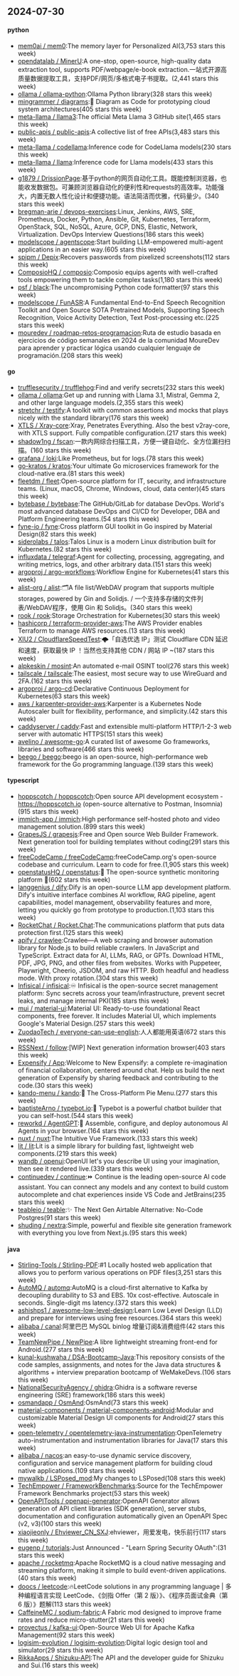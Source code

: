 ## 2024-07-30

#### python
* [mem0ai / mem0](https://github.com/mem0ai/mem0):The memory layer for Personalized AI(3,753 stars this week)
* [opendatalab / MinerU](https://github.com/opendatalab/MinerU):A one-stop, open-source, high-quality data extraction tool, supports PDF/webpage/e-book extraction.一站式开源高质量数据提取工具，支持PDF/网页/多格式电子书提取。(2,441 stars this week)
* [ollama / ollama-python](https://github.com/ollama/ollama-python):Ollama Python library(328 stars this week)
* [mingrammer / diagrams](https://github.com/mingrammer/diagrams):🎨 Diagram as Code for prototyping cloud system architectures(405 stars this week)
* [meta-llama / llama3](https://github.com/meta-llama/llama3):The official Meta Llama 3 GitHub site(1,465 stars this week)
* [public-apis / public-apis](https://github.com/public-apis/public-apis):A collective list of free APIs(3,483 stars this week)
* [meta-llama / codellama](https://github.com/meta-llama/codellama):Inference code for CodeLlama models(230 stars this week)
* [meta-llama / llama](https://github.com/meta-llama/llama):Inference code for Llama models(433 stars this week)
* [g1879 / DrissionPage](https://github.com/g1879/DrissionPage):基于python的网页自动化工具。既能控制浏览器，也能收发数据包。可兼顾浏览器自动化的便利性和requests的高效率。功能强大，内置无数人性化设计和便捷功能。语法简洁而优雅，代码量少。(340 stars this week)
* [bregman-arie / devops-exercises](https://github.com/bregman-arie/devops-exercises):Linux, Jenkins, AWS, SRE, Prometheus, Docker, Python, Ansible, Git, Kubernetes, Terraform, OpenStack, SQL, NoSQL, Azure, GCP, DNS, Elastic, Network, Virtualization. DevOps Interview Questions(186 stars this week)
* [modelscope / agentscope](https://github.com/modelscope/agentscope):Start building LLM-empowered multi-agent applications in an easier way.(605 stars this week)
* [spipm / Depix](https://github.com/spipm/Depix):Recovers passwords from pixelized screenshots(112 stars this week)
* [ComposioHQ / composio](https://github.com/ComposioHQ/composio):Composio equips agents with well-crafted tools empowering them to tackle complex tasks(1,180 stars this week)
* [psf / black](https://github.com/psf/black):The uncompromising Python code formatter(97 stars this week)
* [modelscope / FunASR](https://github.com/modelscope/FunASR):A Fundamental End-to-End Speech Recognition Toolkit and Open Source SOTA Pretrained Models, Supporting Speech Recognition, Voice Activity Detection, Text Post-processing etc.(225 stars this week)
* [mouredev / roadmap-retos-programacion](https://github.com/mouredev/roadmap-retos-programacion):Ruta de estudio basada en ejercicios de código semanales en 2024 de la comunidad MoureDev para aprender y practicar lógica usando cualquier lenguaje de programación.(208 stars this week)

#### go
* [trufflesecurity / trufflehog](https://github.com/trufflesecurity/trufflehog):Find and verify secrets(232 stars this week)
* [ollama / ollama](https://github.com/ollama/ollama):Get up and running with Llama 3.1, Mistral, Gemma 2, and other large language models.(2,355 stars this week)
* [stretchr / testify](https://github.com/stretchr/testify):A toolkit with common assertions and mocks that plays nicely with the standard library(176 stars this week)
* [XTLS / Xray-core](https://github.com/XTLS/Xray-core):Xray, Penetrates Everything. Also the best v2ray-core, with XTLS support. Fully compatible configuration.(217 stars this week)
* [shadow1ng / fscan](https://github.com/shadow1ng/fscan):一款内网综合扫描工具，方便一键自动化、全方位漏扫扫描。(160 stars this week)
* [grafana / loki](https://github.com/grafana/loki):Like Prometheus, but for logs.(78 stars this week)
* [go-kratos / kratos](https://github.com/go-kratos/kratos):Your ultimate Go microservices framework for the cloud-native era.(81 stars this week)
* [fleetdm / fleet](https://github.com/fleetdm/fleet):Open-source platform for IT, security, and infrastructure teams. (Linux, macOS, Chrome, Windows, cloud, data center)(45 stars this week)
* [bytebase / bytebase](https://github.com/bytebase/bytebase):The GitHub/GitLab for database DevOps. World's most advanced database DevOps and CI/CD for Developer, DBA and Platform Engineering teams.(54 stars this week)
* [fyne-io / fyne](https://github.com/fyne-io/fyne):Cross platform GUI toolkit in Go inspired by Material Design(82 stars this week)
* [siderolabs / talos](https://github.com/siderolabs/talos):Talos Linux is a modern Linux distribution built for Kubernetes.(82 stars this week)
* [influxdata / telegraf](https://github.com/influxdata/telegraf):Agent for collecting, processing, aggregating, and writing metrics, logs, and other arbitrary data.(151 stars this week)
* [argoproj / argo-workflows](https://github.com/argoproj/argo-workflows):Workflow Engine for Kubernetes(41 stars this week)
* [alist-org / alist](https://github.com/alist-org/alist):🗂️A file list/WebDAV program that supports multiple storages, powered by Gin and Solidjs. / 一个支持多存储的文件列表/WebDAV程序，使用 Gin 和 Solidjs。(340 stars this week)
* [rook / rook](https://github.com/rook/rook):Storage Orchestration for Kubernetes(30 stars this week)
* [hashicorp / terraform-provider-aws](https://github.com/hashicorp/terraform-provider-aws):The AWS Provider enables Terraform to manage AWS resources.(13 stars this week)
* [XIU2 / CloudflareSpeedTest](https://github.com/XIU2/CloudflareSpeedTest):🌩「自选优选 IP」测试 Cloudflare CDN 延迟和速度，获取最快 IP ！当然也支持其他 CDN / 网站 IP ~(187 stars this week)
* [alpkeskin / mosint](https://github.com/alpkeskin/mosint):An automated e-mail OSINT tool(276 stars this week)
* [tailscale / tailscale](https://github.com/tailscale/tailscale):The easiest, most secure way to use WireGuard and 2FA.(162 stars this week)
* [argoproj / argo-cd](https://github.com/argoproj/argo-cd):Declarative Continuous Deployment for Kubernetes(63 stars this week)
* [aws / karpenter-provider-aws](https://github.com/aws/karpenter-provider-aws):Karpenter is a Kubernetes Node Autoscaler built for flexibility, performance, and simplicity.(42 stars this week)
* [caddyserver / caddy](https://github.com/caddyserver/caddy):Fast and extensible multi-platform HTTP/1-2-3 web server with automatic HTTPS(151 stars this week)
* [avelino / awesome-go](https://github.com/avelino/awesome-go):A curated list of awesome Go frameworks, libraries and software(466 stars this week)
* [beego / beego](https://github.com/beego/beego):beego is an open-source, high-performance web framework for the Go programming language.(139 stars this week)

#### typescript
* [hoppscotch / hoppscotch](https://github.com/hoppscotch/hoppscotch):Open source API development ecosystem - https://hoppscotch.io (open-source alternative to Postman, Insomnia)(915 stars this week)
* [immich-app / immich](https://github.com/immich-app/immich):High performance self-hosted photo and video management solution.(899 stars this week)
* [GrapesJS / grapesjs](https://github.com/GrapesJS/grapesjs):Free and Open source Web Builder Framework. Next generation tool for building templates without coding(291 stars this week)
* [freeCodeCamp / freeCodeCamp](https://github.com/freeCodeCamp/freeCodeCamp):freeCodeCamp.org's open-source codebase and curriculum. Learn to code for free.(1,905 stars this week)
* [openstatusHQ / openstatus](https://github.com/openstatusHQ/openstatus):🏓 The open-source synthetic monitoring platform 🏓(602 stars this week)
* [langgenius / dify](https://github.com/langgenius/dify):Dify is an open-source LLM app development platform. Dify's intuitive interface combines AI workflow, RAG pipeline, agent capabilities, model management, observability features and more, letting you quickly go from prototype to production.(1,103 stars this week)
* [RocketChat / Rocket.Chat](https://github.com/RocketChat/Rocket.Chat):The communications platform that puts data protection first.(125 stars this week)
* [apify / crawlee](https://github.com/apify/crawlee):Crawlee—A web scraping and browser automation library for Node.js to build reliable crawlers. In JavaScript and TypeScript. Extract data for AI, LLMs, RAG, or GPTs. Download HTML, PDF, JPG, PNG, and other files from websites. Works with Puppeteer, Playwright, Cheerio, JSDOM, and raw HTTP. Both headful and headless mode. With proxy rotation.(304 stars this week)
* [Infisical / infisical](https://github.com/Infisical/infisical):♾ Infisical is the open-source secret management platform: Sync secrets across your team/infrastructure, prevent secret leaks, and manage internal PKI(185 stars this week)
* [mui / material-ui](https://github.com/mui/material-ui):Material UI: Ready-to-use foundational React components, free forever. It includes Material UI, which implements Google's Material Design.(257 stars this week)
* [ZuodaoTech / everyone-can-use-english](https://github.com/ZuodaoTech/everyone-can-use-english):人人都能用英语(672 stars this week)
* [RSSNext / follow](https://github.com/RSSNext/follow):[WIP] Next generation information browser(403 stars this week)
* [Expensify / App](https://github.com/Expensify/App):Welcome to New Expensify: a complete re-imagination of financial collaboration, centered around chat. Help us build the next generation of Expensify by sharing feedback and contributing to the code.(30 stars this week)
* [kando-menu / kando](https://github.com/kando-menu/kando):🥧 The Cross-Platform Pie Menu.(277 stars this week)
* [baptisteArno / typebot.io](https://github.com/baptisteArno/typebot.io):💬 Typebot is a powerful chatbot builder that you can self-host.(544 stars this week)
* [reworkd / AgentGPT](https://github.com/reworkd/AgentGPT):🤖 Assemble, configure, and deploy autonomous AI Agents in your browser.(164 stars this week)
* [nuxt / nuxt](https://github.com/nuxt/nuxt):The Intuitive Vue Framework.(133 stars this week)
* [lit / lit](https://github.com/lit/lit):Lit is a simple library for building fast, lightweight web components.(219 stars this week)
* [wandb / openui](https://github.com/wandb/openui):OpenUI let's you describe UI using your imagination, then see it rendered live.(339 stars this week)
* [continuedev / continue](https://github.com/continuedev/continue):⏩ Continue is the leading open-source AI code assistant. You can connect any models and any context to build custom autocomplete and chat experiences inside VS Code and JetBrains(235 stars this week)
* [teableio / teable](https://github.com/teableio/teable):✨ The Next Gen Airtable Alternative: No-Code Postgres(91 stars this week)
* [shuding / nextra](https://github.com/shuding/nextra):Simple, powerful and flexible site generation framework with everything you love from Next.js.(95 stars this week)

#### java
* [Stirling-Tools / Stirling-PDF](https://github.com/Stirling-Tools/Stirling-PDF):#1 Locally hosted web application that allows you to perform various operations on PDF files(3,251 stars this week)
* [AutoMQ / automq](https://github.com/AutoMQ/automq):AutoMQ is a cloud-first alternative to Kafka by decoupling durability to S3 and EBS. 10x cost-effective. Autoscale in seconds. Single-digit ms latency.(372 stars this week)
* [ashishps1 / awesome-low-level-design](https://github.com/ashishps1/awesome-low-level-design):Learn Low Level Design (LLD) and prepare for interviews using free resources.(364 stars this week)
* [alibaba / canal](https://github.com/alibaba/canal):阿里巴巴 MySQL binlog 增量订阅&消费组件(42 stars this week)
* [TeamNewPipe / NewPipe](https://github.com/TeamNewPipe/NewPipe):A libre lightweight streaming front-end for Android.(277 stars this week)
* [kunal-kushwaha / DSA-Bootcamp-Java](https://github.com/kunal-kushwaha/DSA-Bootcamp-Java):This repository consists of the code samples, assignments, and notes for the Java data structures & algorithms + interview preparation bootcamp of WeMakeDevs.(106 stars this week)
* [NationalSecurityAgency / ghidra](https://github.com/NationalSecurityAgency/ghidra):Ghidra is a software reverse engineering (SRE) framework(186 stars this week)
* [osmandapp / OsmAnd](https://github.com/osmandapp/OsmAnd):OsmAnd(73 stars this week)
* [material-components / material-components-android](https://github.com/material-components/material-components-android):Modular and customizable Material Design UI components for Android(27 stars this week)
* [open-telemetry / opentelemetry-java-instrumentation](https://github.com/open-telemetry/opentelemetry-java-instrumentation):OpenTelemetry auto-instrumentation and instrumentation libraries for Java(17 stars this week)
* [alibaba / nacos](https://github.com/alibaba/nacos):an easy-to-use dynamic service discovery, configuration and service management platform for building cloud native applications.(109 stars this week)
* [mywalkb / LSPosed_mod](https://github.com/mywalkb/LSPosed_mod):My changes to LSPosed(108 stars this week)
* [TechEmpower / FrameworkBenchmarks](https://github.com/TechEmpower/FrameworkBenchmarks):Source for the TechEmpower Framework Benchmarks project(53 stars this week)
* [OpenAPITools / openapi-generator](https://github.com/OpenAPITools/openapi-generator):OpenAPI Generator allows generation of API client libraries (SDK generation), server stubs, documentation and configuration automatically given an OpenAPI Spec (v2, v3)(100 stars this week)
* [xiaojieonly / Ehviewer_CN_SXJ](https://github.com/xiaojieonly/Ehviewer_CN_SXJ):ehviewer，用爱发电，快乐前行(117 stars this week)
* [eugenp / tutorials](https://github.com/eugenp/tutorials):Just Announced - "Learn Spring Security OAuth":(31 stars this week)
* [apache / rocketmq](https://github.com/apache/rocketmq):Apache RocketMQ is a cloud native messaging and streaming platform, making it simple to build event-driven applications.(40 stars this week)
* [doocs / leetcode](https://github.com/doocs/leetcode):🔥LeetCode solutions in any programming language | 多种编程语言实现 LeetCode、《剑指 Offer（第 2 版）》、《程序员面试金典（第 6 版）》题解(113 stars this week)
* [CaffeineMC / sodium-fabric](https://github.com/CaffeineMC/sodium-fabric):A Fabric mod designed to improve frame rates and reduce micro-stutter(21 stars this week)
* [provectus / kafka-ui](https://github.com/provectus/kafka-ui):Open-Source Web UI for Apache Kafka Management(92 stars this week)
* [logisim-evolution / logisim-evolution](https://github.com/logisim-evolution/logisim-evolution):Digital logic design tool and simulator(29 stars this week)
* [RikkaApps / Shizuku-API](https://github.com/RikkaApps/Shizuku-API):The API and the developer guide for Shizuku and Sui.(16 stars this week)
